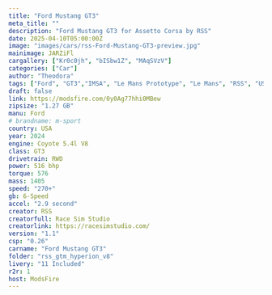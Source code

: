 ```yaml
---
title: "Ford Mustang GT3"
meta_title: ""
description: "Ford Mustang GT3 for Assetto Corsa by RSS"
date: 2025-04-10T05:00:00Z
image: "images/cars/rss-Ford-Mustang-GT3-preview.jpg"
mainimage: JARZiFl
cargallery: ["Kr0c0jh", "bISbw1Z", "MAqSVzV"]
categories: ["Car"]
author: "Theodora"
tags: ["Ford", "GT3","IMSA", "Le Mans Prototype", "Le Mans", "RSS", "USA","R2R", "2024"]
draft: false
link: https://modsfire.com/0y0Ag77hhi0MBew
zipsize: "1.27 GB"
manu: Ford
# brandname: m-sport
country: USA
year: 2024
engine: Coyote 5.4l V8
class: GT3
drivetrain: RWD
power: 516 bhp 
torque: 576
mass: 1405
speed: "270+"
gb: 6-Speed
accel: "2.9 second"
creator: RSS
creatorfull: Race Sim Studio
creatorlink: https://racesimstudio.com/
version: "1.1"
csp: "0.26"
carname: "Ford Mustang GT3"
folder: "rss_gtm_hyperion_v8"
livery: "11 Included"
r2r: 1
host: ModsFire
---
```


